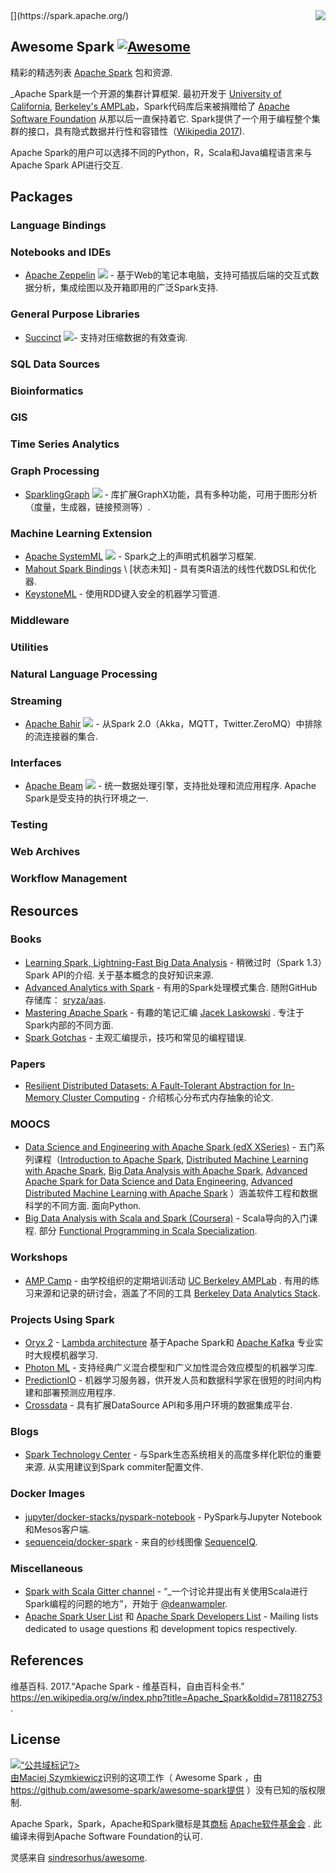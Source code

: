 <div class="github-widget" data-repo="awesome-spark/awesome-spark"></div>
[<img src="https://cdn.rawgit.com/awesome-spark/awesome-spark/f78a16db/spark-logo-trademark.svg" align="right">](https://spark.apache.org/)

## Awesome Spark [![Awesome](https://cdn.rawgit.com/sindresorhus/awesome/d7305f38d29fed78fa85652e3a63e154dd8e8829/media/badge.svg)](https://github.com/sindresorhus/awesome)

精彩的精选列表 [Apache Spark](https://spark.apache.org/) 包和资源.

 _Apache Spark是一个开源的集群计算框架.  最初开发于 [University of California](https://www.universityofcalifornia.edu/), [Berkeley's AMPLab](https://amplab.cs.berkeley.edu/)，Spark代码库后来被捐赠给了 [Apache Software Foundation](https://www.apache.org/) 从那以后一直保持着它.  Spark提供了一个用于编程整个集群的接口，具有隐式数据并行性和容错性（[Wikipedia 2017](#wikipedia-2017)).

Apache Spark的用户可以选择不同的Python，R，Scala和Java编程语言来与Apache Spark API进行交互.





## Packages

### Language Bindings


### Notebooks and IDEs

* [Apache Zeppelin](https://zeppelin.incubator.apache.org/) <img src="https://img.shields.io/github/last-commit/apache/zeppelin.svg"> - 基于Web的笔记本电脑，支持可插拔后端的交互式数据分析，集成绘图以及开箱即用的广泛Spark支持.

### General Purpose Libraries

* [Succinct](http://succinct.cs.berkeley.edu/) <img src="https://img.shields.io/github/last-commit/amplab/succinct.svg">- 支持对压缩数据的有效查询.


### SQL Data Sources


### Bioinformatics


### GIS


### Time Series Analytics


### Graph Processing

* [SparklingGraph](http://sparkling.ml) <img src="https://img.shields.io/github/last-commit/sparkling-graph/sparkling-graph.svg"> - 库扩展GraphX功能，具有多种功能，可用于图形分析（度量，生成器，链接预测等）.

### Machine Learning Extension

* [Apache SystemML](https://systemml.apache.org/) <img src="https://img.shields.io/github/last-commit/apache/systemml.svg"> -  Spark之上的声明式机器学习框架.
* [Mahout Spark Bindings](https://mahout.apache.org/users/sparkbindings/home.html) \ [状态未知\]  - 具有类R语法的线性代数DSL和优化器.
* [KeystoneML](http://keystone-ml.org/) - 使用RDD键入安全的机器学习管道.

### Middleware


### Utilities


### Natural Language Processing

### Streaming

* [Apache Bahir](https://bahir.apache.org/) <img src="https://img.shields.io/github/last-commit/apache/bahir.svg"> - 从Spark 2.0（Akka，MQTT，Twitter.ZeroMQ）中排除的流连接器的集合.

### Interfaces

* [Apache Beam](https://beam.apache.org/) <img src="https://img.shields.io/github/last-commit/apache/beam.svg">   - 统一数据处理引擎，支持批处理和流应用程序.  Apache Spark是受支持的执行环境之一.

### Testing


### Web Archives


### Workflow Management


## Resources

### Books

* [Learning Spark, Lightning-Fast Big Data Analysis](http://shop.oreilly.com/product/0636920028512.do)   - 稍微过时（Spark 1.3）Spark API的介绍.  关于基本概念的良好知识来源.
* [Advanced Analytics with Spark](http://shop.oreilly.com/product/0636920035091.do)   - 有用的Spark处理模式集合.  随附GitHub存储库： [sryza/aas](https://github.com/sryza/aas).
* [Mastering Apache Spark](https://jaceklaskowski.gitbooks.io/mastering-apache-spark/) - 有趣的笔记汇编 [Jacek Laskowski](https://github.com/jaceklaskowski) .  专注于Spark内部的不同方面.
* [Spark Gotchas](https://github.com/awesome-spark/spark-gotchas) - 主观汇编提示，技巧和常见的编程错误.

### Papers

* [Resilient Distributed Datasets: A Fault-Tolerant Abstraction for In-Memory Cluster Computing](https://people.csail.mit.edu/matei/papers/2012/nsdi_spark.pdf) - 介绍核心分布式内存抽象的论文.

### MOOCS

* [Data Science and Engineering with Apache Spark (edX XSeries)](https://www.edx.org/xseries/data-science-engineering-apache-spark) - 五门系列课程（[Introduction to Apache Spark](https://www.edx.org/course/introduction-apache-spark-uc-berkeleyx-cs105x), [Distributed Machine Learning with Apache Spark](https://www.edx.org/course/distributed-machine-learning-apache-uc-berkeleyx-cs120x), [Big Data Analysis with Apache Spark](https://www.edx.org/course/big-data-analysis-apache-spark-uc-berkeleyx-cs110x), [Advanced Apache Spark for Data Science and Data Engineering](https://www.edx.org/course/advanced-apache-spark-data-science-data-uc-berkeleyx-cs115x), [Advanced Distributed Machine Learning with Apache Spark](https://www.edx.org/course/advanced-distributed-machine-learning-uc-berkeleyx-cs125x) ）涵盖软件工程和数据科学的不同方面.  面向Python.
* [Big Data Analysis with Scala and Spark (Coursera)](https://www.coursera.org/learn/big-data-analysys)   -  Scala导向的入门课程.  部分 [Functional Programming in Scala Specialization](https://www.coursera.org/specializations/scala).

### Workshops

* [AMP Camp](http://ampcamp.berkeley.edu) - 由学校组织的定期培训活动 [UC Berkeley AMPLab](https://amplab.cs.berkeley.edu/) .  有用的练习来源和记录的研讨会，涵盖了不同的工具 [Berkeley Data Analytics Stack](https://amplab.cs.berkeley.edu/software/).

### Projects Using Spark

* [Oryx 2](https://github.com/OryxProject/oryx) - [Lambda architecture](http://lambda-architecture.net/) 基于Apache Spark和 [Apache Kafka](http://kafka.apache.org/) 专业实时大规模机器学习.
* [Photon ML](https://github.com/linkedin/photon-ml) - 支持经典广义混合模型和广义加性混合效应模型的机器学习库.
* [PredictionIO](https://prediction.io/) - 机器学习服务器，供开发人员和数据科学家在很短的时间内构建和部署预测应用程序.
* [Crossdata](https://github.com/Stratio/Crossdata) - 具有扩展DataSource API和多用户环境的数据集成平台.

### Blogs

- [Spark Technology Center](http://spark.tc/blog/)   - 与Spark生态系统相关的高度多样化职位的重要来源.  从实用建议到Spark commiter配置文件.

### Docker Images

- [jupyter/docker-stacks/pyspark-notebook](https://github.com/jupyter/docker-stacks/tree/master/pyspark-notebook) -  PySpark与Jupyter Notebook和Mesos客户端.
- [sequenceiq/docker-spark](https://github.com/sequenceiq/docker-spark) - 来自的纱线图像 [SequenceIQ](http://www.sequenceiq.com/).

### Miscellaneous

- [Spark with Scala Gitter channel](https://gitter.im/spark-scala/Lobby) - “_一个讨论并提出有关使用Scala进行Spark编程的问题的地方”，开始于 [@deanwampler](https://github.com/deanwampler).
- [Apache Spark User List](http://apache-spark-user-list.1001560.n3.nabble.com/) 和 [Apache Spark Developers List](http://apache-spark-developers-list.1001551.n3.nabble.com/) - Mailing lists dedicated to usage questions 和 development topics respectively.

## References

<p id="wikipedia-2017">  维基百科.  2017.“Apache Spark  - 维基百科，自由百科全书.” <a href="https://en.wikipedia.org/w/index.php?title=Apache_Spark&amp;oldid=781182753" class="uri">https://en.wikipedia.org/w/index.php?title=Apache_Spark&amp;oldid=781182753</a> . </p>

## License

<p xmlns:dct="http://purl.org/dc/terms/">
<a rel="license" href="http://creativecommons.org/publicdomain/mark/1.0/">
<img src="https://mirrors.creativecommons.org/presskit/buttons/88x31/svg/publicdomain.svg"
      style =“border-style：none;”  alt =“公共域标记”/&gt;
</a>
<br />
由<a href="https://github.com/zero323" rel="dct:publisher"><span property="dct:title">Maciej Szymkiewicz</span></a>识别的这项工作（ <span property="dct:title">Awesome Spark</span> ，由<a href="https://github.com/awesome-spark/awesome-spark" rel="dct:creator">https://github.com/awesome-spark/awesome-spark提供</a> ）没有已知的版权限制.
</p>

Apache Spark，Spark，Apache和Spark徽标是其<a href="https://www.apache.org/foundation/marks/">商标</a>
   <a href="http://www.apache.org">Apache软件基金会</a> .  此编译未得到Apache Software Foundation的认可.


灵感来自 [sindresorhus/awesome](https://github.com/sindresorhus/awesome).
